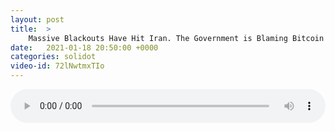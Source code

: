 ```yaml
---
layout: post
title:  >
    Massive Blackouts Have Hit Iran. The Government is Blaming Bitcoin Mining.
date:   2021-01-18 20:50:00 +0000
categories: solidot
video-id: 72lNwtmxTIo
---
```


<audio src="/assets/9eb1c17230f361f79d3bd14200ba4c95.mp3" style="width: 100%;" controls></audio>

